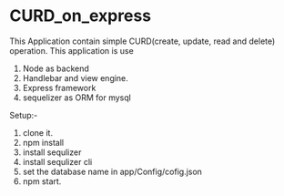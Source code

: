 # CURD_on_express
This Application contain simple CURD(create, update, read and delete) operation. This application is use
1. Node as backend
2. Handlebar and view engine.
3. Express framework
4. sequelizer as ORM for mysql

Setup:-
1. clone it.
2. npm install
3. install sequlizer  
4. install sequlizer cli
5. set the database name in app/Config/cofig.json
6. npm start.
